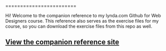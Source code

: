 ========================


Hi! Welcome to the companion reference to my lynda.com Github for Web Designers course. This reference also serves as the exercise 
files for my course, so you can download the exercise files from this repo as well.

## [View the companion reference site](http://simpleprimate.com/github-for-web-designers/)
